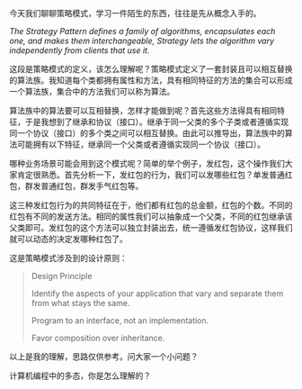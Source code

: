 今天我们聊聊策略模式，学习一件陌生的东西，往往是先从概念入手的。

*The Strategy Pattern defines a family of algorithms, encapsulates each one, and makes them interchangeable, Strategy lets the algorithm vary independently from clients that use it.*

这段是策略模式的定义，该怎么理解呢？策略模式定义了一套封装且可以相互替换 的算法族。我知道每个类都拥有属性和方法，具有相同特征的方法的集合可以形成一个算法族，集合中的方法我们可以称为算法。

算法族中的算法要可以互相替换，怎样才能做到呢？首先这些方法得具有相同特征，于是我想到了继承和协议（接口）。继承于同一父类的多个子类或者遵循实现同一个协议（接口）的多个类之间可以相互替换。由此可以推导出，算法族中的算法可能拥有以下特征，继承同一个父类或者遵循实现同一个协议（接口）。

哪种业务场景可能会用到这个模式呢？简单的举个例子，发红包，这个操作我们大家肯定很熟悉。首先分析一下，发红包的行为，我们可以发哪些红包？单发普通红包，群发普通红包，群发手气红包等。

这三种发红包行为的共同特征在于，他们都有红包的总金额，红包的个数。不同的红包有不同的发送方法。相同的属性我们可以抽象成一个父类，不同的红包继承该父类即可。发红包的这个方法可以独立封装出去，统一遵循发红包协议，这样我们就可以动态的决定发哪种红包了。

这是策略模式涉及到的设计原则：

> Design Principle
> 
> Identify the aspects of your application that vary and separate them from what stays the same.
> 
> Program to an interface, not an implementation.
> 
> Favor composition over inheritance.

以上是我的理解，思路仅供参考。问大家一个小问题？

计算机编程中的多态，你是怎么理解的？